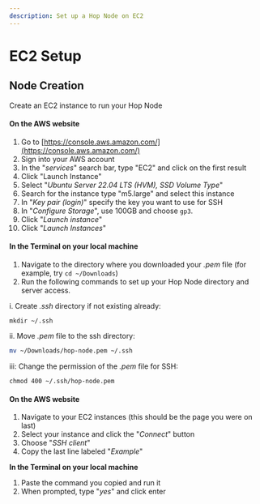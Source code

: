 ```yaml
---
description: Set up a Hop Node on EC2
---
```


# EC2 Setup

## Node Creation

Create an EC2 instance to run your Hop Node

#### On the AWS website

1. Go to [https://console.aws.amazon.com/](https://console.aws.amazon.com/)
2. Sign into your AWS account
3. In the "_services_" search bar, type "EC2" and click on the first result
4. Click "Launch Instance"
5. Select "_Ubuntu Server 22.04 LTS (HVM), SSD Volume Type_"
6. Search for the instance type "m5.large" and select this instance
7. In "_Key pair (login)_" specify the key you want to use for SSH
8. In "_Configure Storage_", use 100GB and choose `gp3`.
9. Click "_Launch instance_"
10. Click "_Launch Instances_"

#### In the Terminal on your local machine

1. Navigate to the directory where you downloaded your _.pem_ file (for example, try `cd ~/Downloads`)
2. Run the following commands to set up your Hop Node directory and server access.

i. Create _.ssh_ directory if not existing already:

```
mkdir ~/.ssh
```

ii. Move _.pem_ file to the ssh directory:

```bash
mv ~/Downloads/hop-node.pem ~/.ssh
```

iii: Change the permission of the _.pem_ file for SSH:

```
chmod 400 ~/.ssh/hop-node.pem
```

#### On the AWS website

1. Navigate to your EC2 instances (this should be the page you were on last)
2. Select your instance and click the "_Connect_" button
3. Choose "_SSH client_"
4. Copy the last line labeled "_Example_"

**In the Terminal on your local machine**

1. Paste the command you copied and run it
2. When prompted, type "_yes_" and click enter

